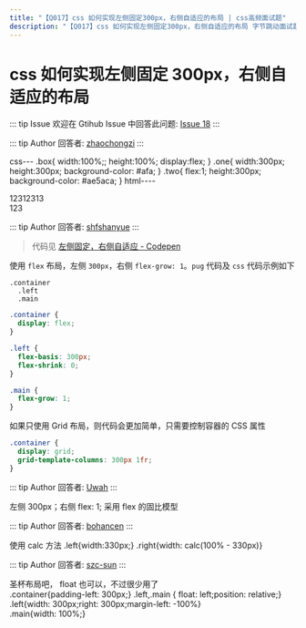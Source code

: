 ```yaml
---
title: "【Q017】css 如何实现左侧固定300px，右侧自适应的布局 | css高频面试题"
description: "【Q017】css 如何实现左侧固定300px，右侧自适应的布局 字节跳动面试题、阿里腾讯面试题、美团小米面试题。"
---
```


# css 如何实现左侧固定 300px，右侧自适应的布局

::: tip Issue
欢迎在 Gtihub Issue 中回答此问题: [Issue 18](https://github.com/shfshanyue/Daily-Question/issues/18)
:::

::: tip Author
回答者: [zhaochongzi](https://github.com/zhaochongzi)
:::

css---
.box{
width:100%;;
height:100%;
display:flex;
}
.one{
width:300px;
height:300px;
background-color: #afa;
}
.two{
flex:1;
height:300px;
background-color: #ae5aca;
}
html----

 <div class="box">
        <div class="one">12312313</div>
        <div class="two">123</div>
    </div>

::: tip Author
回答者: [shfshanyue](https://github.com/shfshanyue)
:::

> 代码见 [左侧固定，右侧自适应 - Codepen](https://codepen.io/shanyue/pen/GRWmbyb)

使用 `flex` 布局，左侧 `300px`，右侧 `flex-grow: 1`。`pug` 代码及 `css` 代码示例如下

```pug
.container
  .left
  .main
```

```css
.container {
  display: flex;
}

.left {
  flex-basis: 300px;
  flex-shrink: 0;
}

.main {
  flex-grow: 1;
}
```

如果只使用 Grid 布局，则代码会更加简单，只需要控制容器的 CSS 属性

```css
.container {
  display: grid;
  grid-template-columns: 300px 1fr;
}
```

::: tip Author
回答者: [Uwah](https://github.com/Uwah)
:::

左侧 300px；右侧 flex: 1; 采用 flex 的固比模型

::: tip Author
回答者: [bohancen](https://github.com/bohancen)
:::

使用 calc 方法
.left{width:330px;}
.right{width: calc(100% - 330px)}

::: tip Author
回答者: [szc-sun](https://github.com/szc-sun)
:::

圣杯布局吧， float 也可以，不过很少用了  
.container{padding-left: 300px;}
.left,.main { float: left;position: relative;}  
.left{width: 300px;right: 300px;margin-left: -100%}  
.main{width: 100%;}

